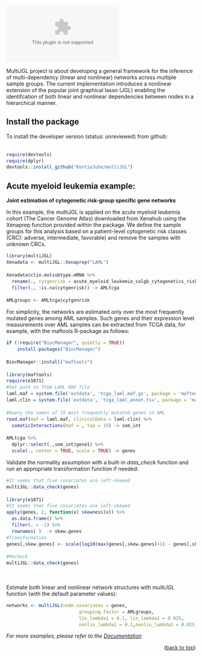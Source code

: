 ![My Image](workflow.eps)

MultiJGL project is about developing a general framework for the inference of multi-dependency (linear and nonlinear) networks across multiple sample groups. The current implementation introduces a nonlinear extension of the popular joint graphical lasso (JGL) enabling the identifcation of both linear and nonlinear dependencies between nodes in a hierarchical manner. 




<!-- GETTING STARTED -->
## Install the package
To install the developer version (status: unreviewed) from github:
```r

require(devtools)
require(dplyr)
devtools::install_github("KontioJuho/multiJGL")
``` 


<!-- USAGE EXAMPLES -->
## Acute myeloid leukemia example: 

**Joint estimation of cytogenetic risk-group specific gene networks** 

In this example,  the multiJGL is applied on the acute myeloid leukemia cohort (The Cancer Genome Atlas) downloaded from Xenahub using the Xenaprep function provided within the package. We define the sample groups for this analysis based on a patient-level cytogenetic risk classes (CRC): adverse, intermediate, favorable) and remove the samples with unknown CRCs.

```r
library(multiJGL)
Xenadata <- multiJGL::Xenaprep("LAML")

Xenadata$clin.molsubtype.mRNA %>% 
  rename(., cytgenrisk = acute_myeloid_leukemia_calgb_cytogenetics_risk_category) %>% 
  filter(., !is.na(cytgenrisk)) -> AMLtcga

AMLgroups <- AMLtcga$cytgenrisk

```
For simplicity, the networks are estimated only over the most frequently mutated genes among AML samples. Such genes and their expression level measurements over AML samples can be extracted from TCGA data, for example, with the maftools R-package as follows:
```r
if (!require("BiocManager", quietly = TRUE))
    install.packages("BiocManager")

BiocManager::install("maftools")

library(maftools)
require(e1071)
#Set path to TCGA LAML MAF file
laml.maf = system.file('extdata', 'tcga_laml.maf.gz', package = 'maftools')
laml.clin = system.file('extdata', 'tcga_laml_annot.tsv', package = 'maftools')

#Query the names of 15 most frequently mutated genes in AML
read.maf(maf = laml.maf, clinicalData = laml.clin) %>% 
  somaticInteractions(maf = , top = 15) -> som_int 

AMLtcga %>%
  dplyr::select(.,som_int$gene1) %>%
  scale(., center = TRUE, scale = TRUE) -> genes

```
Validate the normality assumption with a built-in _data_check_ function and run an appropriate transformation function if needed:
```r
#It seems that five covariates are left-skewed
multiJGL::data_check(genes)

library(e1071)
#It seems that five covariates are left-skewed
apply(genes, 2, function(x) skewness(x)) %>% 
  as.data.frame() %>% 
  filter(. < -1) %>%
  rownames( )  -> skew.genes
#Transformation
genes[,skew.genes] <- scale(log10(max(genes[,skew.genes]+1) - genes[,skew.genes]))

#Recheck
multiJGL::data_check(genes)

  
```
Estimate both linear and nonlinear network structures with _multiJGL_ function (with the default parameter values):
```r
networks <- multiJGL(node.covariates = genes,
                           grouping.factor = AMLgroups,
                           lin_lambda1 = 0.1, lin_lambda2 = 0.025,
                           nonlin_lambda1 = 0.1,nonlin_lambda2 = 0.025)
```


_For more examples, please refer to the [Documentation]()_

<p align="right">(<a href="#top">back to top</a>)</p>

